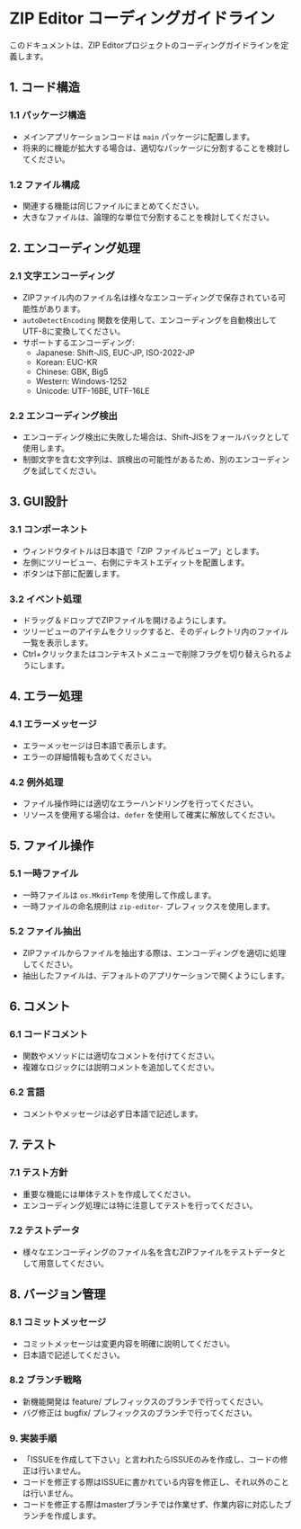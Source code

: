 # ZIP Editor コーディングガイドライン

このドキュメントは、ZIP Editorプロジェクトのコーディングガイドラインを定義します。

## 1. コード構造

### 1.1 パッケージ構造
- メインアプリケーションコードは `main` パッケージに配置します。
- 将来的に機能が拡大する場合は、適切なパッケージに分割することを検討してください。

### 1.2 ファイル構成
- 関連する機能は同じファイルにまとめてください。
- 大きなファイルは、論理的な単位で分割することを検討してください。

## 2. エンコーディング処理

### 2.1 文字エンコーディング
- ZIPファイル内のファイル名は様々なエンコーディングで保存されている可能性があります。
- `autoDetectEncoding` 関数を使用して、エンコーディングを自動検出してUTF-8に変換してください。
- サポートするエンコーディング:
  - Japanese: Shift-JIS, EUC-JP, ISO-2022-JP
  - Korean: EUC-KR
  - Chinese: GBK, Big5
  - Western: Windows-1252
  - Unicode: UTF-16BE, UTF-16LE

### 2.2 エンコーディング検出
- エンコーディング検出に失敗した場合は、Shift-JISをフォールバックとして使用します。
- 制御文字を含む文字列は、誤検出の可能性があるため、別のエンコーディングを試してください。

## 3. GUI設計

### 3.1 コンポーネント
- ウィンドウタイトルは日本語で「ZIP ファイルビューア」とします。
- 左側にツリービュー、右側にテキストエディットを配置します。
- ボタンは下部に配置します。

### 3.2 イベント処理
- ドラッグ＆ドロップでZIPファイルを開けるようにします。
- ツリービューのアイテムをクリックすると、そのディレクトリ内のファイル一覧を表示します。
- Ctrl+クリックまたはコンテキストメニューで削除フラグを切り替えられるようにします。

## 4. エラー処理

### 4.1 エラーメッセージ
- エラーメッセージは日本語で表示します。
- エラーの詳細情報も含めてください。

### 4.2 例外処理
- ファイル操作時には適切なエラーハンドリングを行ってください。
- リソースを使用する場合は、`defer` を使用して確実に解放してください。

## 5. ファイル操作

### 5.1 一時ファイル
- 一時ファイルは `os.MkdirTemp` を使用して作成します。
- 一時ファイルの命名規則は `zip-editor-` プレフィックスを使用します。

### 5.2 ファイル抽出
- ZIPファイルからファイルを抽出する際は、エンコーディングを適切に処理してください。
- 抽出したファイルは、デフォルトのアプリケーションで開くようにします。

## 6. コメント

### 6.1 コードコメント
- 関数やメソッドには適切なコメントを付けてください。
- 複雑なロジックには説明コメントを追加してください。

### 6.2 言語
- コメントやメッセージは必ず日本語で記述します。

## 7. テスト

### 7.1 テスト方針
- 重要な機能には単体テストを作成してください。
- エンコーディング処理には特に注意してテストを行ってください。

### 7.2 テストデータ
- 様々なエンコーディングのファイル名を含むZIPファイルをテストデータとして用意してください。

## 8. バージョン管理

### 8.1 コミットメッセージ
- コミットメッセージは変更内容を明確に説明してください。
- 日本語で記述してください。

### 8.2 ブランチ戦略
- 新機能開発は feature/ プレフィックスのブランチで行ってください。
- バグ修正は bugfix/ プレフィックスのブランチで行ってください。

### 9. 実装手順
- 「ISSUEを作成して下さい」と言われたらISSUEのみを作成し、コードの修正は行いません。
- コードを修正する際はISSUEに書かれている内容を修正し、それ以外のことは行いません。
- コードを修正する際はmasterブランチでは作業せず、作業内容に対応したブランチを作成します。